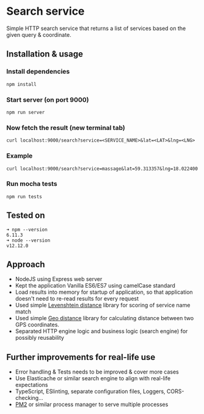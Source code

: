 # Search service

Simple HTTP search service that returns a list of services based on the given query & coordinate.

## Installation & usage

### Install dependencies
`npm install`

### Start server (on port 9000)
`npm run server`

### Now fetch the result (new terminal tab)
`curl localhost:9000/search?service=<SERVICE_NAME>&lat=<LAT>&lng=<LNG>`

### Example
`curl localhost:9000/search?service=massage&lat=59.313357&lng=18.022400`

### Run mocha tests
`npm run tests`

## Tested on

```
➜ npm --version
6.11.3
➜ node --version
v12.12.0
```

## Approach

- NodeJS using Express web server
- Kept the application Vanilla ES6/ES7 using camelCase standard
- Load results into memory for startup of application, so that application doesn't need to re-read results for every request
- Used simple [Levenshtein distance](https://github.com/gustf/js-levenshtein) library for scoring of service name match
- Used simple [Geo distance](https://github.com/walling/geo-distance) library for calculating distance between two GPS coordinates.
- Separated HTTP engine logic and business logic (search engine) for possibly reusability

## Further improvements for real-life use

- Error handling & Tests needs to be improved & cover more cases
- Use Elasticache or similar search engine to align with real-life expectations
- TypeScript, ESlinting, separate configuration files, Loggers, CORS-checking...
- [PM2](https://pm2.keymetrics.io/) or similar process manager to serve multiple processes
